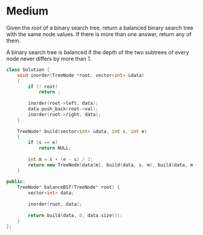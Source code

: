 # Medium

Given the $root$ of a binary search tree, return a balanced binary search tree with the same node values. If there is more than one answer, return any of them.

A binary search tree is balanced if the depth of the two subtrees of every node never differs by more than $1$.

```cpp
class Solution {
    void inorder(TreeNode *root, vector<int> &data)
    {
        if (! root)
            return ;
        
        inorder(root->left, data);
        data.push_back(root->val);
        inorder(root->right, data);
    }
    
    TreeNode* build(vector<int> &data, int s, int e)
    {
        if (s == e)
            return NULL;
        
        int m = s + (e - s) / 2;
        return new TreeNode(data[m], build(data, s, m), build(data, m + 1, e));
    }
    
public:
    TreeNode* balanceBST(TreeNode* root) {
        vector<int> data;
        
        inorder(root, data);
        
        return build(data, 0, data.size());
    }
};
```
